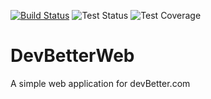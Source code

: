 [![Build Status](https://dev.azure.com/ardalis/DevBetterWeb/_apis/build/status/ardalis.DevBetterWeb?branchName=master)](https://dev.azure.com/ardalis/DevBetterWeb/_build/latest?definitionId=5&branchName=master)
![Test Status](https://img.shields.io/azure-devops/tests/ardalis/DevBetterWeb/5.svg)
![Test Coverage](https://img.shields.io/azure-devops/coverage/ardalis/DevBetterWeb/5.svg)

# DevBetterWeb

A simple web application for devBetter.com
